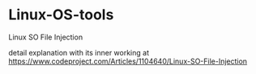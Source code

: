 # Linux-OS-tools
Linux SO File Injection

detail explanation with its inner working at
https://www.codeproject.com/Articles/1104640/Linux-SO-File-Injection
